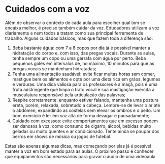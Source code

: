 # Cuidados com a voz

Além de observar o contexto de cada aula para escolher qual tom se encaixa melhor, é preciso também cuidar da voz. Educadores utilizam a voz diariamente e nem todos a tratam como sua principal ferramenta de trabalho. Alguns cuidados básicos, mas que fazem toda a diferença são:

1. Beba bastante água: com 7 a 8 copos por dia já é possível manter a hidratação do corpo e, com isso, das pregas vocais. Durante as aulas, tenha sempre um copo ou uma garrafa com água por perto. Beba pequenos goles em intervalos de, no máximo, 10 minutos para que as pregas vocais se mantenham hidratadas;
2. Tenha uma alimentação saudável: evite ficar muitas horas sem comer, mastigue bem os alimentos e opte por uma dieta rica em grãos, legumes e verduras. Uma dica valiosa para os professores é a maçã, pois é uma fruta adstringente que limpa o trato vocal e sua mastigação exercita a musculatura responsável pela articulação das palavras;
3. Respire corretamente: enquanto estiver falando, mantenha uma postura ereta, porém, relaxada, sobretudo a cabeça. Lembre-se de levar o ar até o abdômen, expandindo as costelas sem elevar os ombros e o peito. Um bom exercício é ler em voz alta de forma devagar e pausadamente;
4. Cuidado com excessos: evite comportamentos que em excesso podem ser danosos à voz, como consumo de cigarro, álcool, bebidas muito geladas ou muito quentes e ar condicionado. Tente ainda se poupar dos berros em shows de música ou jogos de futebol.

Estas são apenas algumas dicas, mas começando por elas já é possível manter a voz em bom estado para as aulas. O próximo passo é conhecer que equipamentos são necessários para gravar o áudio de uma videoaula.

